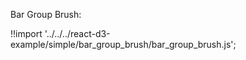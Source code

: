 Bar Group Brush:

<div id="data_brush_bar_group" class="demo"></div>
<script src="/react-d3-example/dist/simple/min/bar_group_brush.min.js"></script>

!!import '../../../react-d3-example/simple/bar_group_brush/bar_group_brush.js';
